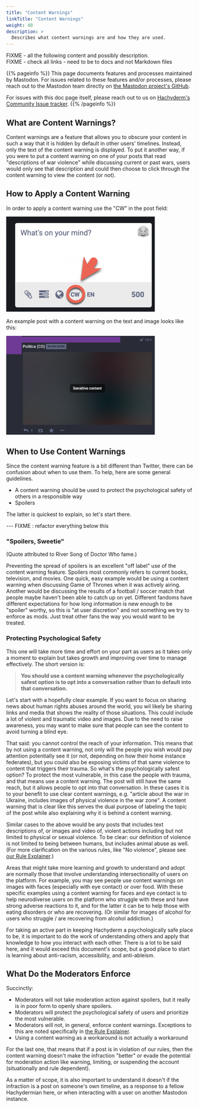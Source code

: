 ```yaml
---
title: "Content Warnings"
linkTitle: "Content Warnings"
weight: 40
description: >
  Describes what content warnings are and how they are used.
---
```


FIXME - all the following content and possibly description.<br />
FIXME - check all links - need to be to docs and not Markdown files

{{% pageinfo %}}
This page documents features and processes maintained by Mastodon. For
issues related to these features and/or processes, please reach out to the Mastodon team
directly on [the Mastodon project's GitHub](https://github.com/mastodon/mastodon).

For issues with this doc page itself, please reach out to us on
[Hachyderm's Community Issue tracker](https://github.com/hachyderm/community/issues).
{{% /pageinfo %}}

## What are Content Warnings?

Content warnings are a feature that allows you to
obscure your content in such a way that it is hidden by default in other
users' timelines. Instead, only the text of the content warning is
displayed. To put it another way, if you were to put a content warning on
one of your posts that read "descriptions of war violence" while discussing
current or past wars, users would only see that description and could then
choose to click through the content warning to view the content (or not).

## How to Apply a Content Warning

In order to apply a content warning use the "CW" in the post field:

<img src="mastodon-content-warning-button.png" 
     width="400"
     alt="Screenshot of the post field with the CW circled and with
          an arrow pointing to it" />

An example post with a content warning on the text and image looks like
this:

<img src="mastodon-content-warning.png"
     alt="Screenshot of a post with content warning 'Politics (CO)' and the
          blurred out content labeled 'Sensitive Content'"
     width="400"/>

## When to Use Content Warnings

Since the content warning feature is a bit different than Twitter, there
can be confusion about when to use them. To help,
here are some general guidelines.

* A content warning should be used to protect the psychological safety of
  others in a responsible way
* Spoilers

The latter is quickest to explain, so let's start there.

--- FIXME : refactor everything below this

### "Spoilers, Sweetie"

(Quote attributed to River Song of Doctor Who fame.)

Preventing the spread of spoilers is an excellent "off label" use of the
content warning feature. Spoilers most commonly refers to current books,
television, and movies. One quick, easy example would be using a content
warning when discussing Game of Thrones when it was actively airing.
Another would be discussing the results of a football / soccer match that
people maybe haven't been able to catch up on yet. Different fandoms have
different expectations for how long information is new enough to be
"spoiler" worthy, so this is "at user discretion" and not something
we try to enforce as mods. Just treat other fans the way you would
want to be treated.

### Protecting Psychological Safety

This one will take more time and effort on your part as users as it takes
only a moment to explain but takes growth and improving over time to
manage effectively. The short version is:

> **You should use a content warning whenever the psychologically safest
option is to opt into a conversation rather than to default into that
conversation.**

Let's start with a hopefully clear example. If you want to focus on
sharing news about human rights abuses around the world, you wil likely
be sharing links and media that shows the reality of those situations.
This could include a lot of violent and traumatic video and images. Due to
the need to raise awareness, you may want to make sure that people can
see the content to avoid turning a blind eye.


That said: you cannot control the reach of your information.
This means that by not using a content warning, not only will the people
you wish would pay attention potentially see it (or not, depending on how
their home instance federates), but you could also be exposing victims
of that same violence to content that triggers their trauma. So what's the
psychologically safest option? To protect the most vulnerable, in this case
the people with trauma, and that means use a content warning. The post will
still have the same reach, but it allows people to opt into that conversation.
In these cases it is to your benefit to use clear content warnings,
e.g. "article about the war in Ukraine, includes
images of physical violence in the war zone". A content warning that is clear
like this serves the dual purpose of labeling the topic of the post
while also explaining why it is behind a content warning.

Similar cases to the above would be any posts that includes text
descriptions of, or images and video of, violent actions including but not
limited to physical or sexual violence. To be clear: our definition of
violence is not limited to being between humans, but includes animal
abuse as well. (For more clarification on the various rules, like
"No violence", please see [our Rule Explainer](/docs/rule-explainer/).)

Areas that might take more learning and growth to understand and adopt
are normally those that involve understanding intersectionality of users
on the platform. For example, you may see people use content warnings on
images with faces (especially with eye contact) or over food. With these
specific examples using a content warning for faces and eye contact is to
help neurodiverse users on the platform who struggle with these and have
strong adverse reactions to it, and for the latter it can be to help those
with eating disorders or who are recovering. (Or similar for images of
alcohol for users who struggle / are recovering from alcohol addiction.)

For taking an active part in keeping Hachyderm a psychologically safe
place to be, it is important to do the work of understanding others
and apply that knowledge to how you interact with each other. There is
a lot to be said here, and it would exceed this document's scope, but a good place
to start is learning about anti-racism, accessibility, and anti-ableism.

## What Do the Moderators Enforce

Succinctly:

* Moderators will not take moderation action against spoilers, but
  it really is in poor form to openly share spoilers.
* Moderators will protect the psychological safety of users and prioritize
  the most vulnerable.
* Moderators will not, in general, enforce content warnings.
  Exceptions to this are noted specifically in [the Rule Explainer](/docs/rule-explainer/).
* Using a content warning as a workaround is not actually a workaround

For the last one, that means that if a post is in violation of our
rules, then the content warning doesn't make the infraction "better"
or evade the potential for moderation action like warning, limiting,
or suspending the account (situationally and rule dependent).

As a matter of scope, it is also important to understand it doesn't
if the infraction is a post on someone's own timeline, 
as a response to a fellow Hachydermian here, or when interacting
with a user on another Mastodon instance.
